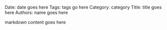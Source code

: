 Date: date goes here
Tags: tags go here
Category: category
Title: title goes here
Authors: name goes here

markdown content goes here
